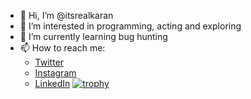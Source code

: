 - 👋 Hi, I’m @itsrealkaran
- 👀 I’m interested in programming, acting and exploring
- 🌱 I’m currently learning bug hunting
- 📫 How to reach me:
  - [Twitter](https://twitter.com/itsrealkaran)
  - [Instagram](https://instagram.com/itsrealkaran)
  - [LinkedIn](https://linkedin.com/in/itsrealkaran)
[![trophy](https://github-profile-trophy.vercel.app/?itsrealkaran=ryo-ma)](https://github.com/ryo-ma/github-profile-trophy)

<!---
itsrealkaran/itsrealkaran is a ✨ special ✨ repository because its `README.md` (this file) appears on your GitHub profile.
You can click the Preview link to take a look at your changes.
--->

